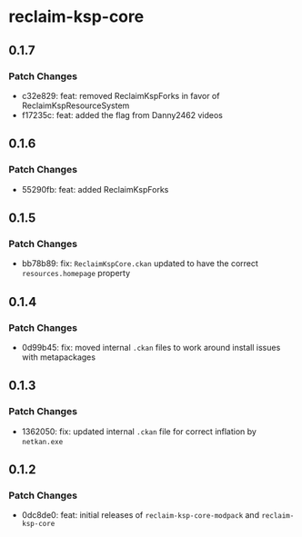 # reclaim-ksp-core

## 0.1.7

### Patch Changes

- c32e829: feat: removed ReclaimKspForks in favor of ReclaimKspResourceSystem
- f17235c: feat: added the flag from Danny2462 videos

## 0.1.6

### Patch Changes

- 55290fb: feat: added ReclaimKspForks

## 0.1.5

### Patch Changes

- bb78b89: fix: `ReclaimKspCore.ckan` updated to have the correct `resources.homepage` property

## 0.1.4

### Patch Changes

- 0d99b45: fix: moved internal `.ckan` files to work around install issues with metapackages

## 0.1.3

### Patch Changes

- 1362050: fix: updated internal `.ckan` file for correct inflation by `netkan.exe`

## 0.1.2

### Patch Changes

- 0dc8de0: feat: initial releases of `reclaim-ksp-core-modpack` and `reclaim-ksp-core`

